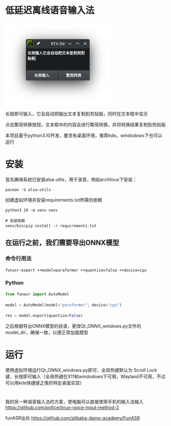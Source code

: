 # 低延迟离线语音输入法

![Demo webpage](demo.png)

长按即可输入，它会自动把输出文本复制到剪贴板，同时在文本框中显示

点击繁简转换按钮，文本框中的内容会进行繁简转换，并将转换结果复制到剪贴板

本项目基于python3.10开发，要求有桌面环境，推荐kde。windodows下也可以运行

# 安装
首先确保系统已安装alsa-utils，用于录音，例如archlinux下安装：
```shell
pacman -S alsa-utils
```

创建虚拟环境并安装requirements.txt所需的依赖
```shell
python3.10 -m venv venv

# 安装依赖
venv/bin/pip install -r requirements.txt
```

## 在运行之前，我们需要导出ONNX模型

### 命令行用法
```shell
funasr-export ++model=paraformer ++quantize=false ++device=cpu
```

### Python
```python
from funasr import AutoModel

model = AutoModel(model="paraformer", device="cpu")

res = model.export(quantize=False)
```

之后根据导出ONNX模型的目录，更改Qt_ONNX_windows.py文件的model_dir，确保一致，以便正常加载模型

# 运行

使用虚拟环境运行Qt_ONNX_windows.py即可，全局热键默认为 Scroll Lock 键，长按即可输入（全局热键在X11和windodows下可用，Wayland不可用，不过可以用kde快捷键之类的特定桌面实现）
 
#

我的另一种语音输入法的方案，使电脑可以直接使用手机的输入法输入
https://github.com/pofice/linux-voice-input-method-2

funASR出处
https://github.com/alibaba-damo-academy/FunASR
